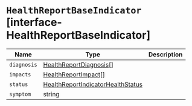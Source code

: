 # `HealthReportBaseIndicator` [interface-HealthReportBaseIndicator]

| Name | Type | Description |
| - | - | - |
| `diagnosis` | [HealthReportDiagnosis](./HealthReportDiagnosis.md)[] | &nbsp; |
| `impacts` | [HealthReportImpact](./HealthReportImpact.md)[] | &nbsp; |
| `status` | [HealthReportIndicatorHealthStatus](./HealthReportIndicatorHealthStatus.md) | &nbsp; |
| `symptom` | string | &nbsp; |
